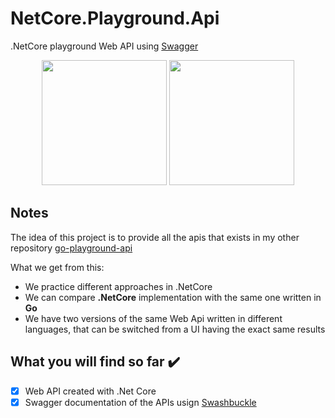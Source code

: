 # NetCore.Playground.Api
.NetCore playground Web API using [Swagger](https://swagger.io/)

<p align="center">
  <img height="200" src="https://miro.medium.com/max/313/1*Voh7k0_lP6wMJEApsqfKnA.png">
  <img height="200" src="https://lh3.googleusercontent.com/proxy/mQ2eiebBOI41rF5vYR3qQXGCxwQZQWfxFu12zJI0qPoUuEwTuZHskjsbpbDslEuzVfuplgPJ7t6Trws6pnjGc43-cwMSphXQaGsRxAW8iW9cUBCkA-d5nzVoQOE12mXy">
</p>

## Notes
The idea of this project is to provide all the apis that exists in my other repository [go-playground-api](https://github.com/joacod/go-playground-api)

What we get from this:
- We practice different approaches in .NetCore
- We can compare **.NetCore** implementation with the same one written in **Go**
- We have two versions of the same Web Api written in different languages, that can be switched from a UI having the exact same results

## What you will find so far :heavy_check_mark:
- [x] Web API created with .Net Core
- [x] Swagger documentation of the APIs usign [Swashbuckle](https://www.nuget.org/packages/Swashbuckle.AspNetCore/)
